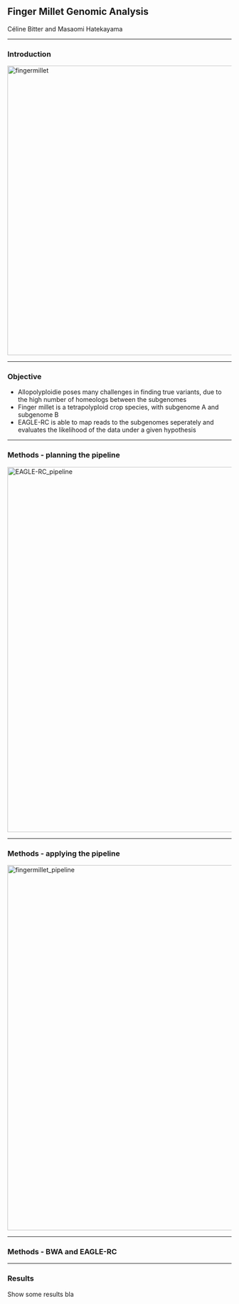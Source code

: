 ## Finger Millet Genomic Analysis
Céline Bitter and Masaomi Hatekayama

---

### Introduction


<img width="650" alt="fingermillet" src="https://user-images.githubusercontent.com/48200405/72526126-991ab600-385d-11ea-897d-a620bfdf276b.jpg">

---

### Objective

- Allopolyploidie poses many challenges in finding true variants, due to the high number of homeologs between the subgenomes
- Finger millet is a tetrapolyploid crop species, with subgenome A and subgenome B
- EAGLE-RC is able to map reads to the subgenomes seperately and evaluates the likelihood of the data under a given hypothesis


---

### Methods - planning the pipeline

<img width="820" alt="EAGLE-RC_pipeline" src="https://user-images.githubusercontent.com/48200405/72508625-eb4bdf00-383d-11ea-8f62-5677be147f9e.jpg">

---

###  Methods - applying the pipeline
<img width="820" alt="fingermillet_pipeline" src="https://user-images.githubusercontent.com/48200405/72592710-10eaee00-38fb-11ea-99e3-96ba2d0c2905.jpg">

---

### Methods - BWA and EAGLE-RC

---

### Results

Show some results
bla
